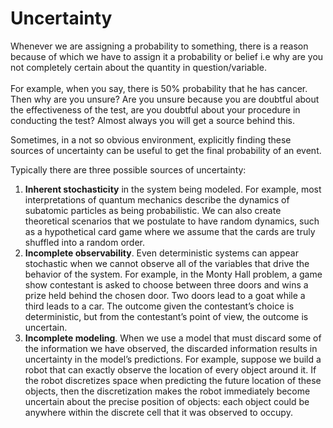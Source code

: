 # Uncertainty

Whenever we are assigning a probability to something, there is a reason because of which we have to assign it a probability or belief i.e why are you not completely certain about the quantity in question/variable. \
\
For example, when you say, there is 50% probability that he has cancer. Then why are you unsure? Are you unsure because you are doubtful about the effectiveness of the test, are you doubtful about your procedure in conducting the test? Almost always you will get a source behind this.&#x20;

Sometimes, in a not so obvious environment, explicitly finding these sources of uncertainty can be useful to get the final probability of an event.&#x20;

Typically there are  three possible sources of uncertainty:&#x20;

1. **Inherent stochasticity** in the system being modeled. For example, most interpretations of quantum mechanics describe the dynamics of subatomic particles as being probabilistic. We can also create theoretical scenarios that we postulate to have random dynamics, such as a hypothetical card game where we assume that the cards are truly shuffled into a random order.
2. **Incomplete observability**. Even deterministic systems can appear stochastic when we cannot observe all of the variables that drive the behavior of the system. For example, in the Monty Hall problem, a game show contestant is asked to choose between three doors and wins a prize held behind the chosen door. Two doors lead to a goat while a third leads to a car. The outcome given the contestant’s choice is deterministic, but from the contestant’s point of view, the outcome is uncertain.&#x20;
3. **Incomplete modeling**. When we use a model that must discard some of the information we have observed, the discarded information results in uncertainty in the model’s predictions. For example, suppose we build a robot that can exactly observe the location of every object around it. If the robot discretizes space when predicting the future location of these objects, then the discretization makes the robot immediately become uncertain about the precise position of objects: each object could be anywhere within the discrete cell that it was observed to occupy.
